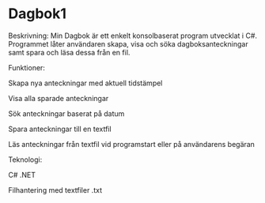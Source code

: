 # Dagbok1
Beskrivning:
Min Dagbok är ett enkelt konsolbaserat program utvecklat i C#. Programmet låter användaren skapa, visa och söka dagboksanteckningar samt spara och läsa dessa från en fil.

Funktioner:

Skapa nya anteckningar med aktuell tidstämpel

Visa alla sparade anteckningar

Sök anteckningar baserat på datum

Spara anteckningar till en textfil

Läs anteckningar från textfil vid programstart eller på användarens begäran

Teknologi:

C# .NET

Filhantering med textfiler .txt

